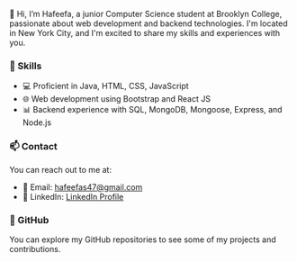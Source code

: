 👋 Hi, I’m Hafeefa, a junior Computer Science student at Brooklyn College, passionate about web development and backend technologies. I'm located in New York City, and I'm excited to share my skills and experiences with you.

### 🔧 Skills
- 💻 Proficient in Java, HTML, CSS, JavaScript
- 🌐 Web development using Bootstrap and React JS
- 📊 Backend experience with SQL, MongoDB, Mongoose, Express, and Node.js

### 📫 Contact
You can reach out to me at:
- 📧 Email: hafeefas47@gmail.com
- 💼 LinkedIn: [LinkedIn Profile](https://www.linkedin.com/in/hafeefa-sultan-1a3785227/)

### 🚀 GitHub
You can explore my GitHub repositories to see some of my projects and contributions.


<!---
hafeefas/hafeefas is a ✨ special ✨ repository because its `README.md` (this file) appears on your GitHub profile.
You can click the Preview link to take a look at your changes.
--->
